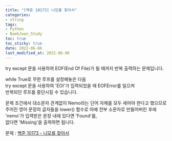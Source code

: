 ```yaml
---
title: "[백준 10173] 니모를 찾아서"
categories: 
- string
tags:
- Python
- BaekJoon_Study
toc: true
toc_sticky: true
date: 2022-06-06
last_modified_at: 2022-06-06
---
```


try except 문을 사용하여 EOF(End Of File)가 될 때까지 반복 출력하는 문제입니다.

while True로 무한 루프를 설정해놓은 다음  
try except 문을 사용하여 'EOI'가 입력되었을 때 EOFError를 일으켜  
반복되던 루프를 중단시킬 수 있습니다.  

문제 조건에서 대소문자 관계없이 Nemo라는 단어 자체를 모두 세어야 한다고 했으므로   
주어진 영어 문장의 글자들을 lower() 함수로 아예 전부 소문자로 만들어버린 후에  
'nemo'가 입력받은 문장 내에 있다면 'Found'를,  
없다면 'Missing'을 출력하면 됩니다.    

문제 : [백준 10173 - 니모를 찾아서](https://www.acmicpc.net/problem/10173)

<script src="https://gist.github.com/Ryumaker/14a0c16aa00828f063bf668e4fa971fd.js"></script>


